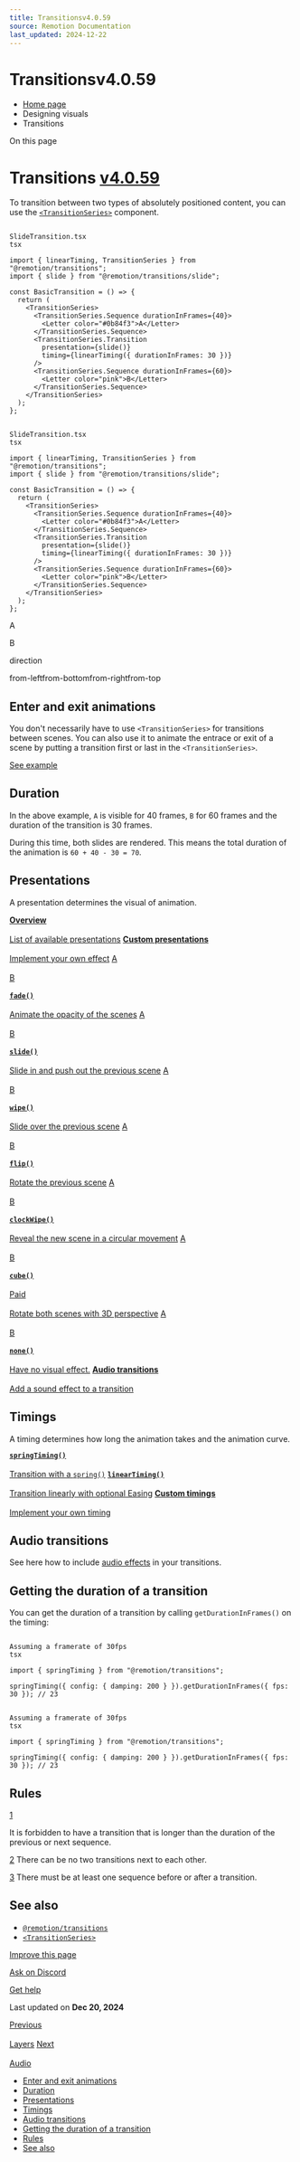```yaml
---
title: Transitionsv4.0.59
source: Remotion Documentation
last_updated: 2024-12-22
---
```


# Transitionsv4.0.59

- [Home page](/)
- Designing visuals
- Transitions

On this page

# Transitions [v4.0.59](https://github.com/remotion-dev/remotion/releases/v4.0.59)

To transition between two types of absolutely positioned content, you can use the [`<TransitionSeries>`](/docs/transitions/transitionseries) component.

```

SlideTransition.tsx
tsx

import { linearTiming, TransitionSeries } from "@remotion/transitions";
import { slide } from "@remotion/transitions/slide";

const BasicTransition = () => {
  return (
    <TransitionSeries>
      <TransitionSeries.Sequence durationInFrames={40}>
        <Letter color="#0b84f3">A</Letter>
      </TransitionSeries.Sequence>
      <TransitionSeries.Transition
        presentation={slide()}
        timing={linearTiming({ durationInFrames: 30 })}
      />
      <TransitionSeries.Sequence durationInFrames={60}>
        <Letter color="pink">B</Letter>
      </TransitionSeries.Sequence>
    </TransitionSeries>
  );
};
```

```

SlideTransition.tsx
tsx

import { linearTiming, TransitionSeries } from "@remotion/transitions";
import { slide } from "@remotion/transitions/slide";

const BasicTransition = () => {
  return (
    <TransitionSeries>
      <TransitionSeries.Sequence durationInFrames={40}>
        <Letter color="#0b84f3">A</Letter>
      </TransitionSeries.Sequence>
      <TransitionSeries.Transition
        presentation={slide()}
        timing={linearTiming({ durationInFrames: 30 })}
      />
      <TransitionSeries.Sequence durationInFrames={60}>
        <Letter color="pink">B</Letter>
      </TransitionSeries.Sequence>
    </TransitionSeries>
  );
};
```

A

B

direction

from-leftfrom-bottomfrom-rightfrom-top

## Enter and exit animations [​](\#enter-and-exit-animations "Direct link to Enter and exit animations")

You don't necessarily have to use `<TransitionSeries>` for transitions between scenes. You can also use it to animate the entrace or exit of a scene by putting a transition first or last in the `<TransitionSeries>`.

[See example](/docs/transitions/transitionseries#enter-and-exit-animations)

## Duration [​](\#duration "Direct link to Duration")

In the above example, `A` is visible for 40 frames, `B` for 60 frames and the duration of the transition is 30 frames.

During this time, both slides are rendered. This means the total duration of the animation is `60 + 40 - 30 = 70`.

## Presentations [​](\#presentations "Direct link to Presentations")

A presentation determines the visual of animation.

[**Overview** \
\
List of available presentations](/docs/transitions/presentations) [**Custom presentations** \
\
Implement your own effect](/docs/transitions/presentations/custom) [A\
\
B\
\
**`fade()`** \
\
Animate the opacity of the scenes](/docs/transitions/presentations/fade) [A\
\
B\
\
**`slide()`** \
\
Slide in and push out the previous scene](/docs/transitions/presentations/slide) [A\
\
B\
\
**`wipe()`** \
\
Slide over the previous scene](/docs/transitions/presentations/wipe) [A\
\
B\
\
**`flip()`** \
\
Rotate the previous scene](/docs/transitions/presentations/flip) [A\
\
B\
\
**`clockWipe()`** \
\
Reveal the new scene in a circular movement](/docs/transitions/presentations/clock-wipe) [A\
\
B\
\
**`cube()`** \
\
Paid\
\
Rotate both scenes with 3D perspective](/docs/transitions/presentations/cube) [A\
\
B\
\
**`none()`** \
\
Have no visual effect.](/docs/transitions/presentations/none) [**Audio transitions** \
\
Add a sound effect to a transition](/docs/transitions/audio-transitions)

## Timings [​](\#timings "Direct link to Timings")

A timing determines how long the animation takes and the animation curve.

[**`springTiming()`** \
\
Transition with a `spring()`](/docs/transitions/timings/springtiming) [**`linearTiming()`** \
\
Transition linearly with optional Easing](/docs/transitions/timings/lineartiming) [**Custom timings** \
\
Implement your own timing](/docs/transitions/timings/custom)

## Audio transitions [​](\#audio-transitions "Direct link to Audio transitions")

See here how to include [audio effects](/docs/transitions/audio-transitions) in your transitions.

## Getting the duration of a transition [​](\#getting-the-duration-of-a-transition "Direct link to Getting the duration of a transition")

You can get the duration of a transition by calling `getDurationInFrames()` on the timing:

```

Assuming a framerate of 30fps
tsx

import { springTiming } from "@remotion/transitions";

springTiming({ config: { damping: 200 } }).getDurationInFrames({ fps: 30 }); // 23
```

```

Assuming a framerate of 30fps
tsx

import { springTiming } from "@remotion/transitions";

springTiming({ config: { damping: 200 } }).getDurationInFrames({ fps: 30 }); // 23
```

## Rules [​](\#rules "Direct link to Rules")

[1](#1)

It is forbidden to have a transition that is longer than the duration
of the previous or next sequence.

[2](#2) There can be no two transitions next to each other.

[3](#3) There must be at least one sequence before or after a transition.

## See also [​](\#see-also "Direct link to See also")

- [`@remotion/transitions`](/docs/transitions)
- [`<TransitionSeries>`](/docs/transitions/transitionseries)

[Improve this page](https://github.com/remotion-dev/remotion/edit/main/packages/docs/docs/transitions.mdx)

[Ask on Discord](https://remotion.dev/discord)

[Get help](/docs/get-help)

Last updated on **Dec 20, 2024**

[Previous\
\
Layers](/docs/layers) [Next\
\
Audio](/docs/using-audio)

- [Enter and exit animations](#enter-and-exit-animations)
- [Duration](#duration)
- [Presentations](#presentations)
- [Timings](#timings)
- [Audio transitions](#audio-transitions)
- [Getting the duration of a transition](#getting-the-duration-of-a-transition)
- [Rules](#rules)
- [See also](#see-also)
